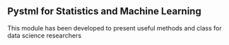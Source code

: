 ## Pystml for Statistics and Machine Learning

This module has been developed to present useful methods and class
for data science researchers 